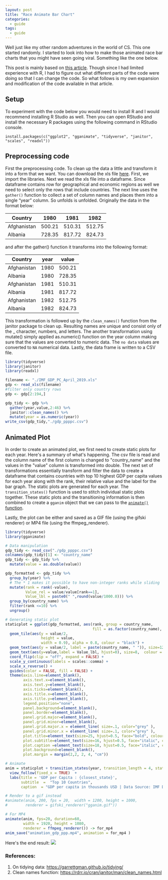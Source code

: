 ```yaml
---
layout: post
title: "Race Animate Bar Chart"
categories:
  - guide
tags:
  - guide
---
```

Well just like my other random adventures in the world of CS. This one started randomly.
I started to look into how to make those animated race bar charts that you might have seen going viral.
Something like the one below.

This post is mainly based on [this article](https://towardsdatascience.com/create-animated-bar-charts-using-r-31d09e5841da). Though since I had limited experience with R, I had to figure out what different parts of the code were doing so that I can change the code. So what follows is my own expansion and modification of the code available in that article.

## Setup
To experiment with the code below you would need to install R and I would recommend installing R Studio as well.
Then you can open RStudio and install the necessary R packages using the following command in RStudio console.
```
install.packages(c("ggplot2", "gganimate", "tidyverse", "janitor", "scales", "readxl"))
```

## Preprocessing code
First the preprocessing code. To clean up the data a little and transform it into a form that we want. You can download the xls file [here](https://drive.google.com/file/d/1ppA99SZPOlVXlda7ddOFo_DIm_Skxjeq/view?usp=sharing).
First, we import the libraries. Next we read the xls file into a dataframe. Since dataframe contains row for geographical and economic regions as well we need to select only the rows that include countries.
The next line uses the `gather()` function to collect a set of column names and places them into a single “year” column. So unfolds is unfolded. Originally the data in the format below:

| Country     	| 1980   	| 1981   	| 1982   	|
|-------------	|--------	|--------	|--------	|
| Afghanistan 	| 500.21 	| 510.31 	| 512.75 	|
| Albania     	| 728.35 	| 817.72 	| 824.73 	|

and after the gather() function it transforms into the following format:

| Country     	| year 	| value  	|
|-------------	|------	|--------	|
| Afghanistan 	| 1980 	| 500.21 	|
| Albania     	| 1980 	| 728.35 	|
| Afghanistan 	| 1981 	| 510.31 	|
| Albania     	| 1981 	| 817.72 	|
| Afghanistan 	| 1982 	| 512.75 	|
| Albania     	| 1982 	| 824.73 	|

This transformation is followed up by the `clean_names()` function from the janitor package to clean up. Resulting names are unique and consist only of the _ character, numbers, and letters. The another transformation using mutate() simply applied as.numeric() function on the year column making sure that the values are converted to numeric data. The `no data` values are converted to `NA` numerical data. Lastly, the data frame is written to a CSV file.

```r
library(tidyverse)
library(janitor)
library(readxl)

filename <- "./IMF_GDP_PC_April_2019.xls"
gdp <- read_xls(filename)
#filter only country rows
gdp <- gdp[2:194,]

gdp_tidy <- gdp %>%
  gather(year,value,2:46) %>%
  janitor::clean_names() %>%
  mutate(year = as.numeric(year))
write_csv(gdp_tidy,"./gdp_ppppc.csv")
```

## Animated Plot
In order to create an animated plot, we first need to create static plots for each year.
Here's a summary of what's happening. The csv file is read and the column name of the first column is changed to "country_name" and the values in the "value" column is transformed into double.
The next set of transformations essentially transform and filter the data to create a dataframe that contains countries with top 10 highest GDP per capita values for each year along with the rank, their relative value and the label for the bar graph.
The static plots are generated for each year. The `transition_states()` function is used to stitch individual static plots together. These static plots and the transitioning information is then combined to create a `gganim` object that we can pass to the [`animate()` function](https://www.rdocumentation.org/packages/gganimate/versions/1.0.3/topics/animate).

Lastly, the plot can be either and saved as a GIF file (using the gifski renderer) or MP4 file (using the ffmpeg_renderer).
```r
library(tidyverse)
library(gganimate)

# Data manipulation
gdp_tidy <- read_csv("./gdp_ppppc.csv")
colnames(gdp_tidy)[1] <- "country_name"
gdp_tidy <- gdp_tidy %>%
  mutate(value = as.double(value))

gdp_formatted <- gdp_tidy %>%
  group_by(year) %>%
  # The * 1 makes it possible to have non-integer ranks while sliding
  mutate(rank = rank(-value),
         Value_rel = value/value[rank==1],
         Value_lbl = paste0(" ",round(value/1000.0))) %>%
  group_by(country_name) %>%
  filter(rank <=10) %>%
  ungroup()

# Generating static plot
staticplot = ggplot(gdp_formatted, aes(rank, group = country_name,
                                       fill = as.factor(country_name), color = as.factor(country_name))) +
  geom_tile(aes(y = value/2,
                height = value,
                width = 0.9), alpha = 0.8, colour = "black") +
  geom_text(aes(y = value/2, label = paste(country_name, " ")), size=12, vjust = 0.2, hjust = 1, colour = "black") +
  geom_text(aes(y=value,label = Value_lbl, hjust=0), size=8,  colour = "black") +
  coord_flip(clip = "off", expand = FALSE) +
  scale_y_continuous(labels = scales::comma) +
  scale_x_reverse() +
  guides(color = FALSE, fill = FALSE) +
  theme(axis.line=element_blank(),
        axis.text.x=element_blank(),
        axis.text.y=element_blank(),
        axis.ticks=element_blank(),
        axis.title.x=element_blank(),
        axis.title.y=element_blank(),
        legend.position="none",
        panel.background=element_blank(),
        panel.border=element_blank(),
        panel.grid.major=element_blank(),
        panel.grid.minor=element_blank(),
        panel.grid.major.x = element_line( size=.1, color="grey" ),
        panel.grid.minor.x = element_line( size=.1, color="grey" ),
        plot.title=element_text(size=25, hjust=0.5, face="bold", colour="black"),
        plot.subtitle=element_text(size=16, hjust=0.5, face="italic", color="black"),
        plot.caption =element_text(size=18, hjust=0.5, face="italic", color="black"),
        plot.background=element_blank(),
        plot.margin = margin(2,2, 2, 4, "cm"))

# Animate
anim = staticplot + transition_states(year, transition_length = 4, state_length = 1) +
  view_follow(fixed_x = TRUE)  +
  labs(title = 'GDP per Capita : {closest_state}',  
       subtitle  =  "Top 10 Countries",
       caption  = "GDP per capita in thousands USD | Data Source: IMF Data")

# Render to a gif instead
#animate(anim, 200, fps = 20,  width = 1200, height = 1000,
#        renderer = gifski_renderer("gganim.gif"))

# For MP4
animate(anim, fps=20, duration=60,
        width = 1920, height = 1080,
        renderer = ffmpeg_renderer()) -> for_mp4
anim_save("animation_gdp_ppp.mp4", animation = for_mp4 )
```
Here's the end result:
<img src="https://i.imgur.com/RMVnPaY.gif"/>

### References:
1. On tidying data: https://garrettgman.github.io/tidying/
2. Clean names function: https://rdrr.io/cran/janitor/man/clean_names.html
